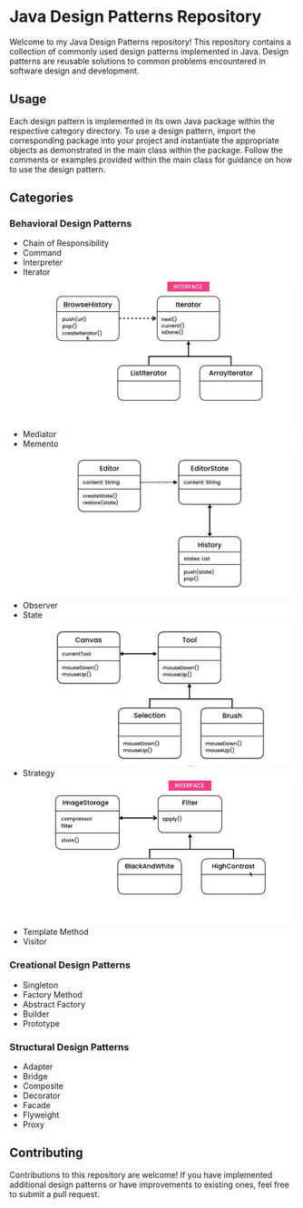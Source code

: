 # Java Design Patterns Repository

Welcome to my Java Design Patterns repository! This repository contains a collection of commonly used design patterns implemented in Java. Design patterns are reusable solutions to common problems encountered in software design and development.

## Usage

Each design pattern is implemented in its own Java package within the respective category directory. To use a design pattern, import the corresponding package into your project and instantiate the appropriate objects as demonstrated in the main class within the package. Follow the comments or examples provided within the main class for guidance on how to use the design pattern.


## Categories

### Behavioral Design Patterns
- Chain of Responsibility
- Command
- Interpreter
- Iterator
![Iterator Design Patterns](images/iterator-design-pattern.jpg)
- Mediator
- Memento
![Memento Design Patterns](images/memento-design-pattern.jpg)
- Observer
- State
![State Design Patterns](images/state-design-pattern.jpg)
- Strategy
![Strategy Design Patterns](images/strategy-design-pattern.jpg)
- Template Method
- Visitor

### Creational Design Patterns
- Singleton
- Factory Method
- Abstract Factory
- Builder
- Prototype

### Structural Design Patterns
- Adapter
- Bridge
- Composite
- Decorator
- Facade
- Flyweight
- Proxy

## Contributing

Contributions to this repository are welcome! If you have implemented additional design patterns or have improvements to existing ones, feel free to submit a pull request.

